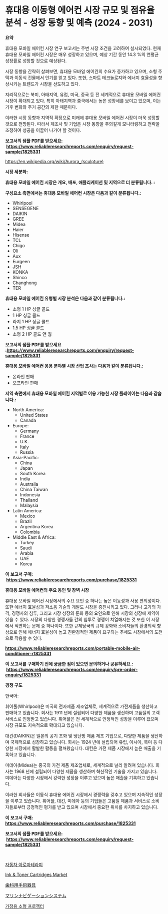 <p><h1>휴대용 이동형 에어컨 시장 규모 및 점유율 분석 - 성장 동향 및 예측 (2024 - 2031)</h1></p><p><strong>요약</strong></p>
<p><p>휴대용 모바일 에어컨 시장 연구 보고서는 주변 시장 조건을 고려하여 실시되었다. 현재 휴대용 모바일 에어컨 시장은 매우 성장하고 있으며, 예상 기간 동안 14.3 %의 연평균 성장률로 성장할 것으로 예상된다. </p><p>시장 동향을 간략히 살펴보면, 휴대용 모바일 에어컨의 수요가 증가하고 있으며, 소형 주택과 이동식 건물에서 인기를 얻고 있다. 또한, 스마트 테크놀로지와 에너지 효율성을 향상시키는 트렌드가 시장을 선도하고 있다.</p><p>지리적으로는 북미, 아태지역, 유럽, 미국, 중국 등 전 세계적으로 휴대용 모바일 에어컨 시장이 확대되고 있다. 특히 아태지역과 중국에서는 높은 성장세를 보이고 있으며, 이는 기후 변화와 주거 공간의 제한 때문이다.</p><p>이러한 시장 동향과 지역적 확장으로 미래에 휴대용 모바일 에어컨 시장이 더욱 성장할 것으로 전망된다. 따라서 제조사 및 기업은 시장 동향을 주의깊게 모니터링하고 전략을 조정하여 성공을 이끌어 나가야 할 것이다.</p></p>
<p><strong>보고서의 샘플 PDF를 받으세요: &nbsp;<a href="https://www.reliableresearchreports.com/enquiry/request-sample/1825331">https://www.reliableresearchreports.com/enquiry/request-sample/1825331</a></strong></p>
<p><a href="https://en.wikipedia.org/wiki/Aurora_(sculpture)">https://en.wikipedia.org/wiki/Aurora_(sculpture)</a></p>
<p><strong>시장 세분화:</strong></p>
<p><strong> 휴대용 모바일 에어컨 시장은 개요, 배포, 애플리케이션 및 지역으로 더 분류됩니다. :</strong></p>
<p><strong>구성요소 측면에서는 휴대용 모바일 에어컨 시장은 다음과 같이 분류됩니다.:</strong></p>
<p><ul><li>Whirlpool</li><li>SENSEGENE</li><li>DAIKIN</li><li>GREE</li><li>Midea</li><li>Haier</li><li>Hisense</li><li>TCL</li><li>Chigo</li><li>Oli</li><li>Aux</li><li>Eurgeen</li><li>JSH</li><li>KONKA</li><li>Shinco</li><li>Changhong</li><li>TER</li></ul></p>
<p><strong> 휴대용 모바일 에어컨 유형별 시장 분석은 다음과 같이 분류됩니다.:</strong></p>
<p><ul><li>소형 1 HP 싱글 콜드</li><li>1 HP 싱글 콜드</li><li>라지 1 HP 싱글 콜드</li><li>1.5 HP 싱글 콜드</li><li>소형 2 HP 콜드 앤 웜</li></ul></p>
<p><strong>보고서의 샘플 PDF를 받으세요 :<a href="https://www.reliableresearchreports.com/enquiry/request-sample/1825331">https://www.reliableresearchreports.com/enquiry/request-sample/1825331</a></strong></p>
<p><strong> 휴대용 모바일 에어컨 응용 분야별 시장 산업 조사는 다음과 같이 분류됩니다.:</strong></p>
<p><ul><li>온라인 판매</li><li>오프라인 판매</li></ul></p>
<p><strong>지역 측면에서 휴대용 모바일 에어컨 지역별로 이용 가능한 시장 플레이어는 다음과 같습니다.:</strong></p>
<p><ul>
    <li>
        North America:
        <ul>
            <li>United States</li>
            <li>Canada</li>
        </ul>
    </li>
    <li>
        Europe:
        <ul>
            <li>Germany</li>
            <li>France</li>
            <li>U.K.</li>
            <li>Italy</li>
            <li>Russia</li>
        </ul>
    </li>
    <li>
        Asia-Pacific:
        <ul>
            <li>China</li>
            <li>Japan</li>
            <li>South Korea</li>
            <li>India</li>
            <li>Australia</li>
            <li>China Taiwan</li>
            <li>Indonesia</li>
            <li>Thailand</li>
            <li>Malaysia</li>
        </ul>
    </li>
    <li>
        Latin America:
        <ul>
            <li>Mexico</li>
            <li>Brazil</li>
            <li>Argentina Korea</li>
            <li>Colombia</li>
        </ul>
    </li>
    <li>
        Middle East & Africa:
        <ul>
            <li>Turkey</li>
            <li>Saudi</li>
            <li>Arabia</li>
            <li>UAE</li>
            <li>Korea</li>
        </ul>
    </li>
    </ul></p>
<p><strong>이 보고서 구매: &nbsp;<a href="https://www.reliableresearchreports.com/purchase/1825331">https://www.reliableresearchreports.com/purchase/1825331</a></strong></p>
<p><strong>휴대용 모바일 에어컨의 주요 동인 및 장벽 시장</strong></p>
<p><p>휴대용 모바일 에어컨 시장에서의 주요 요인 중 하나는 높은 이동성과 사용 편의성이다. 또한 에너지 효율성과 저소음 기술의 개발도 시장을 증진시키고 있다. 그러나 고가의 가격, 경쟁사의 침투, 그리고 시장 성장의 둔화 등의 요인으로 인해 시장의 성장에 제약이 있을 수 있다. 시장의 다양한 경쟁사들 간의 침투로 경쟁이 치열해지는 것 또한 이 시장에서 직면하는 문제 중 하나이다. 또한 규제당국의 규제 강화와 소비자들의 환경의식 향상으로 인해 에너지 효율성이 높고 친환경적인 제품이 요구되는 추세도 시장에서의 도전으로 작용할 수 있다.</p></p>
<p><strong><a href="https://www.reliableresearchreports.com/portable-mobile-air-conditioner-r1825331">https://www.reliableresearchreports.com/portable-mobile-air-conditioner-r1825331</a></strong></p>
<p><strong>이 보고서를 구매하기 전에 궁금한 점이 있으면 문의하거나 공유하세요.: &nbsp;<a href="https://www.reliableresearchreports.com/enquiry/pre-order-enquiry/1825331">https://www.reliableresearchreports.com/enquiry/pre-order-enquiry/1825331</a></strong></p>
<p><strong>경쟁 구도</strong></p>
<p><p>한국어:</p><p>휘어풀(Whirlpool)은 미국의 전자제품 제조업체로, 세계적으로 가전제품을 생산하고 판매하고 있습니다. 회사는 1911 년에 설립되어 다양한 제품을 생산하며 고품질의 고객 서비스로 인정받고 있습니다. 휘어풀은 전 세계적으로 안정적인 성장을 이루어 왔으며 시장 규모도 지속적으로 확대되고 있습니다.</p><p>대킨(DAIKIN)은 일본의 공기 조화 및 냉난방 제품 제조 기업으로, 다양한 제품을 생산하며 국제적으로 성장하고 있습니다. 회사는 1924 년에 설립되어 유럽, 아시아, 북미 등 다양한 시장에서 활발한 활동을 펼쳐왔습니다. 대킨은 가전 제품 시장에서 높은 매출을 기록하고 있습니다.</p><p>미데아(Midea)는 중국의 가전 제품 제조업체로, 세계적으로 널리 알려져 있습니다. 회사는 1968 년에 설립되어 다양한 제품을 생산하며 혁신적인 기술을 가지고 있습니다. 미데아는 다양한 시장에서 강력한 성장을 이루고 있으며 높은 매출을 기록하고 있습니다.</p><p>이러한 회사들은 이동식 휴대용 에어컨 시장에서 경쟁력을 갖추고 있으며 지속적인 성장을 이루고 있습니다. 휘어풀, 대킨, 미데아 등의 기업들은 고품질 제품과 서비스로 소비자들로부터 긍정적인 평가를 받고 있으며 시장에서 중요한 위치를 차지하고 있습니다.</p></p>
<p><strong>이 보고서 구매: &nbsp; <a href="https://www.reliableresearchreports.com/purchase/1825331">https://www.reliableresearchreports.com/purchase/1825331</a></strong></p>
<p><strong>보고서의 샘플 PDF를 받으세요: &nbsp;<a href="https://www.reliableresearchreports.com/enquiry/request-sample/1825331">https://www.reliableresearchreports.com/enquiry/request-sample/1825331</a></strong><strong></strong></p>
<p>&nbsp;</p>
<p><p><a href="https://github.com/shampaakter36/Market-Research-Report-List-2/blob/main/433931731557.md">자동차 아로마테라피</a></p><p><a href="https://medium.com/@ethanlehner/ink-toner-cartridges-market-research-report-includes-analysis-on-market-size-share-and-growth-e3f73ccd6449">Ink & Toner Cartridges Market</a></p><p><a href="https://github.com/TerrellConn/Market-Research-Report-List-2/blob/main/333777523389.md">歯科用手術器具</a></p><p><a href="https://github.com/RandallRunte2023/Market-Research-Report-List-2/blob/main/233394023390.md">マリンナビゲーションシステム</a></p><p><a href="https://github.com/LuckeyCorbin/Market-Research-Report-List-2/blob/main/133848431558.md">가정용 소형 프로젝터</a></p></p>